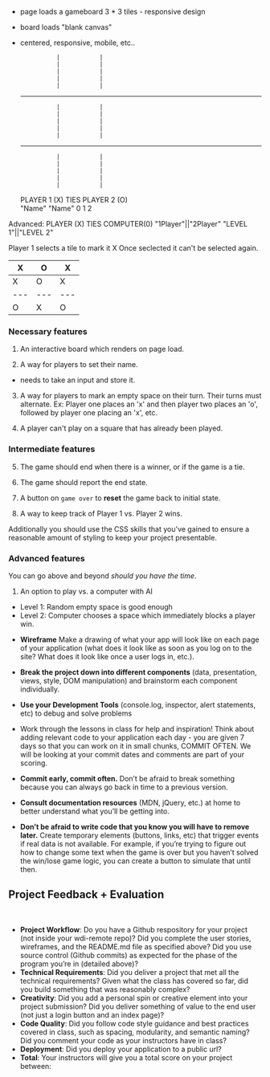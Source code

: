 + page loads a gameboard 3 * 3 tiles - responsive design
+ board loads "blank canvas"
+ centered, responsive, mobile, etc..



				|			|			
				|			|			
				|			|			
				|			|			
				|			|			
	-------------------------------------
				|			|						
				|			|			
				|			|			
				|			|			
				|			|			
	-------------------------------------
				|			|			
				|			|			
				|			|			
				|			|			
				|			|			

	PLAYER 1 (X)	TIES 	 PLAYER 2 (O)    
	  "Name"				    "Name"
		0			 1			2



Advanced: 
	PLAYER (X)		TIES 	 COMPUTER(0)	"1Player"||"2Player" 
										    "LEVEL 1"||"LEVEL 2"


Player 1 selects a tile to mark it X
Once seclected it can't be selected again.

		
				
  X	| O	| X				
 ---|---|---		
  X	| O	| X			
 ---|---|---		
  O	| X	| O			
		



### Necessary features
1. An interactive board which renders on page load.





2. A way for players to set their name.

+ needs to take an input and store it.


3. A way for players to mark an empty space on their turn. Their turns must alternate. Ex: Player one places an 'x' and then player two places an 'o', followed by player one placing an 'x', etc.



4. A player can't play on a square that has already been played.
















### Intermediate features

5. The game should end when there is a winner, or if the game is a tie.

6. The game should report the end state.

7. A button on `game over` to **reset** the game back to initial state.
8. A way to keep track of Player 1 vs. Player 2 wins.

Additionally you should use the CSS skills that you've gained to ensure a reasonable amount of styling to keep your project presentable.

###  Advanced features

You can go above and beyond *should you have the time*.  

1. An option to play vs. a computer with AI
  - Level 1: Random empty space is good enough
  - Level 2: Computer chooses a space which immediately blocks a player win.

  * **Wireframe** Make a drawing of what your app will look like on each page of your application (what does it look like as soon as you log on to the site? What does it look like once a user logs in, etc.).

* **Break the project down into different components** (data, presentation, views, style, DOM manipulation) and brainstorm each component individually. 

* **Use your Development Tools** (console.log, inspector, alert statements, etc) to debug and solve problems

* Work through the lessons in class for help and inspiration! Think about adding relevant code to your application each day - you are given 7 days so that you can work on it in small chunks, COMMIT OFTEN. We will be looking at your commit dates and comments are part of your scoring.

* **Commit early, commit often.** Don’t be afraid to break something because you can always go back in time to a previous version.

* **Consult documentation resources** (MDN, jQuery, etc.) at home to better understand what you’ll be getting into.

* **Don’t be afraid to write code that you know you will have to remove later.** Create temporary elements (buttons, links, etc) that trigger events if real data is not available. For example, if you’re trying to figure out how to change some text when the game is over but you haven’t solved the win/lose game logic, you can create a button to simulate that until then.

## Project Feedback + Evaluation
​
* __Project Workflow__: Do you have a Github respository for your project (not inside your wdi-remote repo)? Did you complete the user stories, wireframes, and the README.md file as specified above? Did you use source control (Github commits) as expected for the phase of the program you’re in (detailed above)?
​
* __Technical Requirements__: Did you deliver a project that met all the technical requirements? Given what the class has covered so far, did you build something that was reasonably complex?
​
* __Creativity__: Did you add a personal spin or creative element into your project submission? Did you deliver something of value to the end user (not just a login button and an index page)?
​
* __Code Quality__: Did you follow code style guidance and best practices covered in class, such as spacing, modularity, and semantic naming? Did you comment your code as your instructors have in class?
​
* __Deployment__: Did you deploy your application to a public url?
​
* __Total__: Your instructors will give you a total score on your project between:

